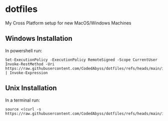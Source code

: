 # dotfiles
My Cross Platform setup for new MacOS/Windows Machines

## Windows Installation
In powershell run:
```
Set-ExecutionPolicy -ExecutionPolicy RemoteSigned -Scope CurrentUser
Invoke-RestMethod -Uri https://raw.githubusercontent.com/CodedAbyss/dotfiles/refs/heads/main/install.sh | Invoke-Expression
```
## Unix Installation
In a terminal run:
```
source <(curl -s https://raw.githubusercontent.com/CodedAbyss/dotfiles/refs/heads/main/install.sh)
```
